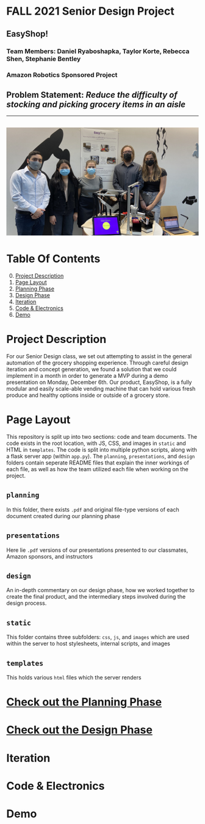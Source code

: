 # FALL 2021 Senior Design Project 
## **EasyShop!**
### **Team Members:** Daniel Ryaboshapka, Taylor Korte, Rebecca Shen, Stephanie Bentley
### Amazon Robotics Sponsored Project
## **Problem Statement:** *Reduce the difficulty of stocking and picking grocery items in an aisle*

---
![demo_day](images/demodaygroupphoto.jpg)
---

# Table Of Contents
0. [Project Description](#project-description)
1. [Page Layout](#page-layout)
2. [Planning Phase](#check-out-the-planning-phase)
3. [Design Phase](#design-phase)
4. [Iteration](#iteration)
5. [Code & Electronics](#code-&-electronics)
6. [Demo](#demo)

# Project Description
For our Senior Design class, we set out attempting to assist in the general automation of the grocery shopping experience. Through careful design iteration and concept generation, we found a solution that we could implement in a month in order to generate a MVP during a demo presentation on Monday, December 6th. Our product, EasyShop, is a fully modular and easily scale-able vending machine that can hold various fresh produce and healthy options inside or outside of a grocery store. 

# Page Layout
This repository is split up into two sections: code and team documents. The code exists in the root location, with JS, CSS, and images in `static` and HTML in `templates`. The code is split into multiple python scripts, along with a flask server app (within `app.py`). The `planning`, `presentations`, and `design` folders contain seperate README files that explain the inner workings of each file, as well as how the team utilized each file when working on the project. 
## `planning` 
In this folder, there exists `.pdf` and original file-type versions of each document created during our planning phase
## `presentations`
Here lie `.pdf` versions of our presentations presented to our classmates, Amazon sponsors, and instructors
## `design` 
An in-depth commentary on our design phase, how we worked together to create the final product, and the intermediary steps involved during the design process.
## `static`
This folder contains three subfolders: `css`, `js`, and `images` which are used within the server to host stylesheets, internal scripts, and images
## `templates`
This holds various `html` files which the server renders
# [Check out the Planning Phase](https://github.com/drybell/Senior_Design/tree/master/planning)
# [Check out the Design Phase](https://github.com/drybell/Senior_Design/tree/master/design)
# Iteration
# Code & Electronics
# Demo

